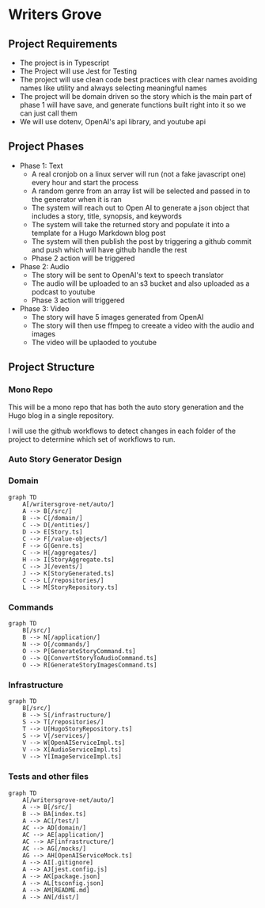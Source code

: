 # Writers Grove

## Project Requirements

- The project is in Typescript
- The Project will use Jest for Testing
- The project will use clean code best practices with clear names avoiding names like utility and always selecting meaningful names
- The project will be domain driven so the story which is the main part of phase 1 will have save, and generate functions built right into it so we can just call them
- We will use dotenv, OpenAI's api library, and youtube api

## Project Phases

- Phase 1: Text
  - A real cronjob on a linux server will run (not a fake javascript one) every hour and start the process
  - A random genre from an array list will be selected and passed in to the generator when it is ran
  - The system will reach out to Open AI to generate a json object that includes a story, title, synopsis, and keywords
  - The system will take the returned story and populate it into a template for a Hugo Markdown blog post
  - The system will then publish the post by triggering a github commit and push which will have github handle the rest
  - Phase 2 action will be triggered
- Phase 2: Audio
  - The story will be sent to OpenAI's text to speech translator
  - The audio will be uploaded to an s3 bucket and also uploaded as a podcast to youtube
  - Phase 3 action will triggered
- Phase 3: Video
  - The story will have 5 images generated from OpenAI
  - The story will then use ffmpeg to creeate a video with the audio and images
  - The video will be uplaoded to youtube

## Project Structure

### Mono Repo

This will be a mono repo that has both the auto story generation and the Hugo blog in a single repository.

I will use the github workflows to detect changes in each folder of the project to determine which set of workflows to run.

### Auto Story Generator Design

### Domain

```mermaid
graph TD
    A[/writersgrove-net/auto/]
    A --> B[/src/]
    B --> C[/domain/]
    C --> D[/entities/]
    D --> E[Story.ts]
    C --> F[/value-objects/]
    F --> G[Genre.ts]
    C --> H[/aggregates/]
    H --> I[StoryAggregate.ts]
    C --> J[/events/]
    J --> K[StoryGenerated.ts]
    C --> L[/repositories/]
    L --> M[StoryRepository.ts]

```

### Commands

```mermaid
graph TD
    B[/src/]
    B --> N[/application/]
    N --> O[/commands/]
    O --> P[GenerateStoryCommand.ts]
    O --> Q[ConvertStoryToAudioCommand.ts]
    O --> R[GenerateStoryImagesCommand.ts]
```

### Infrastructure

```mermaid
graph TD
    B[/src/]
    B --> S[/infrastructure/]
    S --> T[/repositories/]
    T --> U[HugoStoryRepository.ts]
    S --> V[/services/]
    V --> W[OpenAIServiceImpl.ts]
    V --> X[AudioServiceImpl.ts]
    V --> Y[ImageServiceImpl.ts]

```

### Tests and other files

```mermaid
graph TD
    A[/writersgrove-net/auto/]
    A --> B[/src/]
    B --> BA[index.ts]
    A --> AC[/test/]
    AC --> AD[domain/]
    AC --> AE[application/]
    AC --> AF[infrastructure/]
    AC --> AG[/mocks/]
    AG --> AH[OpenAIServiceMock.ts]
    A --> AI[.gitignore]
    A --> AJ[jest.config.js]
    A --> AK[package.json]
    A --> AL[tsconfig.json]
    A --> AM[README.md]
    A --> AN[/dist/]
```
